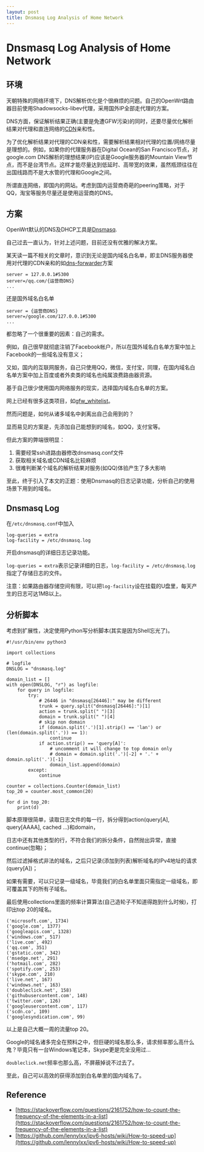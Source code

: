 ```yaml
---
layout: post
title: Dnsmasq Log Analysis of Home Network
---
```


# Dnsmasq Log Analysis of Home Network

## 环境
天朝特殊的网络环境下，DNS解析优化是个很麻烦的问题。自己的OpenWrt路由器目前使用Shadowsocks-libev代理，采用国外IP全部走代理的方案。

DNS方面，保证解析结果正确(主要是免遭GFW污染)的同时，还要尽量优化解析结果对代理和直连网络的[CDN](https://en.wikipedia.org/wiki/Content_delivery_network)亲和性。

为了优化解析结果对代理的CDN亲和性，需要解析结果相对代理的位置/网络尽量是理想的。例如，如果你的代理服务器在Digital Ocean的San Francisco节点，对 google.com DNS解析的理想结果(IP)应该是Google服务器的Mountain View节点，而不是台湾节点。这样才能尽量达到低延时、高带宽的效果，虽然瓶颈往往在出国线路而不是大水管的代理和Google之间。

所谓直连网络，即国内的网站。考虑到国内运营商奇葩的peering策略，对于QQ，淘宝等服务尽量还是使用运营商的DNS。

## 方案
OpenWrt默认的DNS及DHCP工具是[Dnsmasq](http://www.thekelleys.org.uk/dnsmasq/doc.html).

自己过去一直认为，针对上述问题，目前还没有优雅的解决方案。

某天读一篇不相关的文章时，意识到无论是国内域名白名单，即主DNS服务器使用对代理的CDN亲和的如[dns-forwarder](https://github.com/aa65535/openwrt-dns-forwarder)方案
```
server = 127.0.0.1#5300
server=/qq.com/{运营商DNS}
...
```
还是国外域名白名单
```
server = {运营商DNS}
server=/google.com/127.0.0.1#5300
...
```
都忽略了一个很重要的因素：自己的需求。

例如，自己很早就彻底注销了Facebook帐户，所以在国外域名白名单方案中加上Facebook的一些域名没有意义；

又如，国内的互联网服务，自己只使用QQ，微信，支付宝，同理，在国内域名白名单方案中加上百度或者外卖类的域名也纯属浪费路由器资源。

基于自己很少使用国内网络服务的现实，选择国内域名白名单的方案。

网上已经有很多这类项目，如[gfw_whitelist](https://github.com/breakwa11/gfw_whitelist)。

然而问题是，如何从诸多域名中剥离出自己会用到的？

显而易见的方案是，先添加自己能想到的域名，如QQ，支付宝等。

但此方案的弊端很明显：
1. 需要经常ssh进路由器修改dnsmasq.conf文件
2. 获取相关域名或CDN域名比较麻烦
3. 很难判断某个域名的解析结果对服务(如QQ)体验产生了多大影响

至此，终于引入了本文的正题：使用Dnsmasq的日志记录功能，分析自己的使用场景下用到的域名。

## Dnsmasq Log
在`/etc/dnsmasq.conf`中加入
```
log-queries = extra
log-facility = /etc/dnsmasq.log
```
开启dnsmasq的详细日志记录功能。

`log-queries = extra`表示记录详细的日志，`log-facility = /etc/dnsmasq.log`指定了存储日志的文件。

注意：如果路由器存储空间有限，可以把`log-facility`设在挂载的U盘里，每天产生的日志可达1MB以上。

## 分析脚本
考虑到扩展性，决定使用Python写分析脚本(其实是因为Shell忘光了)。
```
#!/usr/bin/env python3

import collections

# logfile
DNSLOG = "dnsmasq.log"

domain_list = []
with open(DNSLOG, "r") as logfile:
    for query in logfile:
        try:
            # 26446 in "dnsmasq[26446]:" may be different
            trunk = query.split("dnsmasq[26446]:")[1]
            action = trunk.split(" ")[3]
            domain = trunk.split(" ")[4]
            # skip non domain
            if (domain.split('.')[1].strip() == 'lan') or (len(domain.split('.')) == 1):
                continue
            if action.strip() == 'query[A]':
                # uncomment it will change to top domain only
                # domain = domain.split('.')[-2] + '.' + domain.split('.')[-1]
                domain_list.append(domain)
        except:
            continue

counter = collections.Counter(domain_list)
top_20 = counter.most_common(20)

for d in top_20:
    print(d)
```
脚本原理很简单，读取日志文件的每一行，拆分得到action(query[A], query[AAAA], cached ...)和domain，

日志中还有其他类型的行，不符合我们的拆分条件，自然抛出异常，直接continue(忽略)；

然后过滤掉格式非法的域名，之后只记录(添加到列表)解析域名的IPv4地址的请求(query[A])；

如果有需要，可以只记录一级域名，毕竟我们的白名单里面只需指定一级域名，即可覆盖其下的所有子域名。

最后使用collections里面的频率计算算法(自己造轮子不知道得跑到什么时候)，打印出top 20的域名。
```
('microsoft.com', 1734)
('google.com', 1377)
('googleapis.com', 1328)
('windows.com', 517)
('live.com', 492)
('qq.com', 351)
('gstatic.com', 342)
('msedge.net', 291)
('hotmail.com', 282)
('spotify.com', 253)
('skype.com', 210)
('live.net', 167)
('windows.net', 163)
('doubleclick.net', 158)
('githubusercontent.com', 148)
('twitter.com', 126)
('googleusercontent.com', 117)
('scdn.co', 109)
('googlesyndication.com', 99)
```
以上是自己大概一周的流量top 20。

Google的域名诸多完全在预料之中，但巨硬的域名那么多，请求频率那么高什么鬼？毕竟只有一台Windows笔记本，Skype更是完全没用过...

`doubleclick.net`频率也那么高，不屏蔽掉说不过去了。

至此，自己可以高效的获得添加到白名单里的国内域名了。

## Reference

* [https://stackoverflow.com/questions/2161752/how-to-count-the-frequency-of-the-elements-in-a-list](https://stackoverflow.com/questions/2161752/how-to-count-the-frequency-of-the-elements-in-a-list)
* [https://github.com/lennylxx/ipv6-hosts/wiki/How-to-speed-up](https://github.com/lennylxx/ipv6-hosts/wiki/How-to-speed-up)
